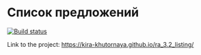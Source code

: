 # Список предложений

[![Build status](https://ci.appveyor.com/api/projects/status/t6wbly6cxcopjjk7?svg=true)](https://ci.appveyor.com/project/kira-khutornaya/ra-3-2-listing)

Link to the project: https://kira-khutornaya.github.io/ra_3.2_listing/
